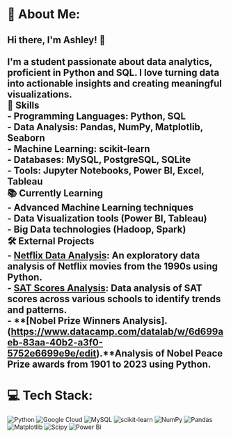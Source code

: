 # 💫 About Me:
Hi there, I'm Ashley! 👋<br><br>I'm a student passionate about data analytics, proficient in Python and SQL. I love turning data into actionable insights and creating meaningful visualizations.<br>🌟 Skills<br>- **Programming Languages**: Python, SQL<br>- **Data Analysis**: Pandas, NumPy, Matplotlib, Seaborn<br>- **Machine Learning**: scikit-learn<br>- **Databases**: MySQL, PostgreSQL, SQLite<br>- **Tools**: Jupyter Notebooks, Power BI, Excel, Tableau<br>📚 Currently Learning<br>- Advanced Machine Learning techniques<br>- Data Visualization tools (Power BI, Tableau)<br>- Big Data technologies (Hadoop, Spark)<br>🛠️ External Projects<br>- **[Netflix Data Analysis](https://www.datacamp.com/datalab/w/fbadc45f-3e0c-4de5-82dd-83f9fb791e15/edit)**: An exploratory data analysis of Netflix movies from the 1990s using Python.<br>- **[SAT Scores Analysis](https://www.datacamp.com/datalab/w/7d5f1180-c09d-4f13-9d48-531eca0718c0/edit)**: Data analysis of SAT scores across various schools to identify trends and patterns.<br>- **[Nobel Prize Winners Analysis].(https://www.datacamp.com/datalab/w/6d699aeb-83aa-40b2-a3f0-5752e6699e9e/edit).**Analysis of Nobel Peace Prize awards from 1901 to 2023 using Python.<br>
---


# 💻 Tech Stack:
![Python](https://img.shields.io/badge/python-3670A0?style=for-the-badge&logo=python&logoColor=ffdd54) ![Google Cloud](https://img.shields.io/badge/GoogleCloud-%234285F4.svg?style=for-the-badge&logo=google-cloud&logoColor=white) ![MySQL](https://img.shields.io/badge/mysql-4479A1.svg?style=for-the-badge&logo=mysql&logoColor=white) ![scikit-learn](https://img.shields.io/badge/scikit--learn-%23F7931E.svg?style=for-the-badge&logo=scikit-learn&logoColor=white) ![NumPy](https://img.shields.io/badge/numpy-%23013243.svg?style=for-the-badge&logo=numpy&logoColor=white) ![Pandas](https://img.shields.io/badge/pandas-%23150458.svg?style=for-the-badge&logo=pandas&logoColor=white) ![Matplotlib](https://img.shields.io/badge/Matplotlib-%23ffffff.svg?style=for-the-badge&logo=Matplotlib&logoColor=black) ![Scipy](https://img.shields.io/badge/SciPy-%230C55A5.svg?style=for-the-badge&logo=scipy&logoColor=%white) ![Power Bi](https://img.shields.io/badge/power_bi-F2C811?style=for-the-badge&logo=powerbi&logoColor=black)


<!-- Proudly created with GPRM ( https://gprm.itsvg.in ) -->
